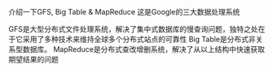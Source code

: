 介绍一下GFS, Big Table & MapReduce
这是Google的三大数据处理系统

GFS是大型分布式文件处理系统，解决了集中式数据库的慢查询问题，独特之处在于它采用了多种技术来维持全球多个分布式站点的可靠性
Big Table是分布式非关系型数据库。
MapReduce是分布式查改增删系统，解决了从以上结构中快速获取期望结果的问题
